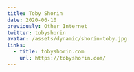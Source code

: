 ```yaml
---
title: Toby Shorin
date: 2020-06-10
previously: Other Internet
twitter: tobyshorin
avatar: /assets/dynamic/shorin-toby.jpg
links:
  - title: tobyshorin.com
    url: https://tobyshorin.com/
---
```

